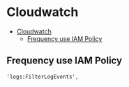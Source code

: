 # Cloudwatch

<!-- TOC -->

- [Cloudwatch](#cloudwatch)
  - [Frequency use IAM Policy](#frequency-use-iam-policy)

<!-- /TOC -->

## Frequency use IAM Policy

```IAM
'logs:FilterLogEvents',
```
